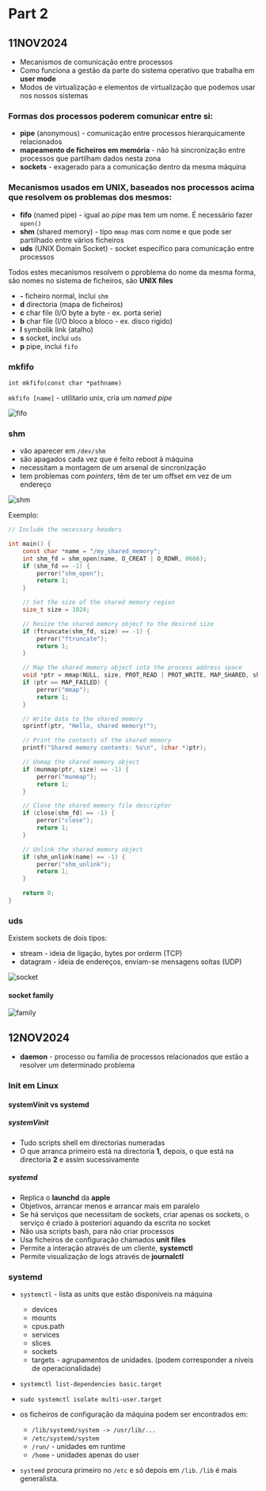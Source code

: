 # Part 2

## 11NOV2024

- Mecanismos de comunicação entre processos
- Como funciona a gestão da parte do sistema operativo que trabalha em **user mode**
- Modos de virtualização e elementos de virtualização que podemos usar nos nossos sistemas

### Formas dos processos poderem comunicar entre si:

- **pipe** (anonymous) - comunicação entre processos hierarquicamente relacionados
- **mapeamento de ficheiros em memória** - não há sincronização entre processos que partilham dados nesta zona
- **sockets** - exagerado para a comunicação dentro da mesma máquina
 
### Mecanismos usados em UNIX, baseados nos processos acima que resolvem os problemas dos mesmos:

- **fifo** (named pipe) - igual ao *pipe* mas tem um nome. É necessário fazer `open()`
- **shm** (shared memory) - tipo `mmap` mas com nome e que pode ser partilhado entre vários ficheiros
- **uds** (UNIX Domain Socket) - socket específico para comunicação entre processos
 
Todos estes mecanismos resolvem o pproblema do nome da mesma forma, são nomes no sistema de ficheiros, são **UNIX files**

- **-** ficheiro normal, inclui `shm`
- **d** directoria (mapa de ficheiros)
- **c** char file (I/O byte a byte - ex. porta serie)
- **b** char file (I/O bloco a bloco - ex. disco rigido)
- **l** symbolik link (atalho)
- **s** socket, inclui `uds`
- **p** pipe, inclui `fifo` 

### mkfifo

`int mkfifo(const char *pathname)`

`mkfifo [name]` - utilitario unix, cria um *named pipe*

 ![fifo](../img/fifo.png)

### shm

- vão aparecer em `/dev/shm`
- são apagados cada vez que é feito reboot à máquina
- necessitam a montagem de um arsenal de sincronização
- tem problemas com *pointers*, têm de ter um offset em vez de um endereço

![shm](../img/shm1.png)

Exemplo:

```c
// Include the necessary headers

int main() {
    const char *name = "/my_shared_memory";
    int shm_fd = shm_open(name, O_CREAT | O_RDWR, 0666);
    if (shm_fd == -1) {
        perror("shm_open");
        return 1;
    }

    // Set the size of the shared memory region
    size_t size = 1024;

    // Resize the shared memory object to the desired size
    if (ftruncate(shm_fd, size) == -1) {
        perror("ftruncate");
        return 1;
    }

    // Map the shared memory object into the process address space
    void *ptr = mmap(NULL, size, PROT_READ | PROT_WRITE, MAP_SHARED, shm_fd, 0);
    if (ptr == MAP_FAILED) {
        perror("mmap");
        return 1;
    }

    // Write data to the shared memory
    sprintf(ptr, "Hello, shared memory!");

    // Print the contents of the shared memory
    printf("Shared memory contents: %s\n", (char *)ptr);

    // Unmap the shared memory object
    if (munmap(ptr, size) == -1) {
        perror("munmap");
        return 1;
    }

    // Close the shared memory file descriptor
    if (close(shm_fd) == -1) {
        perror("close");
        return 1;
    }

    // Unlink the shared memory object
    if (shm_unlink(name) == -1) {
        perror("shm_unlink");
        return 1;
    }

    return 0;
}
```

 ###  uds

Existem sockets de dois tipos:

- stream - ideia de ligação, bytes por orderm (TCP)
- datagram - ideia de endereços, enviam-se mensagens soltas (UDP)

![socket](../img/socket1.png)

#### socket family

![family](../img/socket2.png)

## 12NOV2024

- **daemon** - processo ou família de processos relacionados que estão a resolver um determinado problema

### Init em Linux

#### systemVinit vs systemd

##### systemVinit

- Tudo scripts shell em directorias numeradas
- O que arranca primeiro está na directoria **1**, depois, o que está na directoria **2** e assim sucessivamente

##### systemd

- Replica o **launchd** da **apple**
- Objetivos, arrancar menos e arrancar mais em paralelo
- Se há serviços que necessitam de sockets, criar apenas os sockets, o serviço é criado à posteriori aquando da escrita no socket
- Não usa scripts bash, para não criar processos
- Usa ficheiros de configuração chamados **unit files**
- Permite a interação através de um cliente, **systemctl**
- Permite visualização de logs através de **journalctl**

### systemd

- `systemctl` - lista as units que estão disponíveis na máquina
    * devices
    * mounts
    * cpus.path
    * services
    * slices
    * sockets
    * targets - agrupamentos de unidades. (podem corresponder a níveis de operacionalidade)

- `systemctl list-dependencies basic.target`
- `sudo systemctl isolate multi-user.target`
- os ficheiros de configuração da máquina podem ser encontrados em:
    * `/lib/systemd/system -> /usr/lib/...`
    * `/etc/systemd/system`
    * `/run/` - unidades em runtime
    * `/home` - unidades apenas do user

- `systemd` procura primeiro no `/etc` e só depois em `/lib`. `/lib` é mais generalista.


